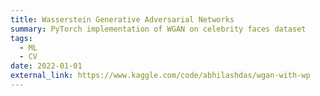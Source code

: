 ```yaml
---
title: Wasserstein Generative Adversarial Networks
summary: PyTorch implementation of WGAN on celebrity faces dataset
tags:
  - ML
  - CV
date: 2022-01-01
external_link: https://www.kaggle.com/code/abhilashdas/wgan-with-wp
---
```

